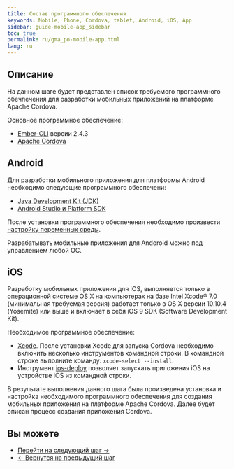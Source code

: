 ```yaml
---
title: Состав программного обеспечения 
keywords: Mobile, Phone, Cordova, tablet, Android, iOS, App
sidebar: guide-mobile-app_sidebar
toc: true
permalink: ru/gma_po-mobile-app.html
lang: ru
---
```


## Описание

На данном шаге будет представлен список требуемого программного обечпечения для разработки мобильных приложений на платформе Apache Cordova.

Основное программное обеспечение:
- [Ember-CLI](http://emjs.ru/v2/getting-started/) версии 2.4.3
- [Apache Cordova](https://cordova.apache.org/)

## Android

Для разработки мобильного приложения для платформы Android необходимо следующие программного обеспечени:
- [Java Development Kit (JDK)](http://www.oracle.com/technetwork/java/javase/downloads/jdk8-downloads-2133151.html)
- [Android Studio и Platform SDK](https://developer.android.com/studio/index.html)

После установки программного обеспечения необходимо произвести [настройку переменных среды](https://cordova.apache.org/docs/en/7.x/guide/platforms/android/index.html#setting-environment-variables).

Разрабатывать мобильные приложения для Andoroid можно под управлением любой ОС.  

## iOS

Разработку мобильных приложения для  iOS, выполняется только в операционной системе OS X на компьютерах на базе Intel Xcode® 7.0 (минимальная требуемая версия) работает только в OS X версии 10.10.4 (Yosemite) или выше и включает в себя iOS 9 SDK (Software Development Kit).

Необходимое программное обеспечение:
- [Xcode](https://itunes.apple.com/us/app/xcode/id497799835?mt=12). После установки Xcode для запуска Cordova необходимо включить несколько инструментов командной строки. В командной строке выполните команду: `xcode-select --install`.
- Инструмент [ios-deploy](https://www.npmjs.com/package/ios-deploy) позволяет запускать приложения iOS на устройстве iOS из командной строки.

В результате выполнения данного шага была произведена установка и настройка необходимого программного обеспечения для создания мобильных приложения на платформе Apache Cordova. Далее будет описан процесс создания приложения Cordova.

## Вы можете

* [Перейти на следующий шаг ->](gma_create-mobile-app.html)
* [<- Вернутся на предыдущий шаг](gms_architecture-mobile-app.html)